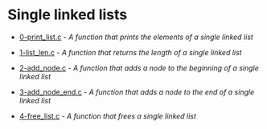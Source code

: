 # Single linked lists

- [0-print_list.c](https://github.com/Arenc10/holbertonschool-low_level_programming/blob/main/0x12-singly_linked_lists/0-print_list.c) - *A function that prints the elements of a single linked list*

- [1-list_len.c](https://github.com/Arenc10/holbertonschool-low_level_programming/blob/main/0x12-singly_linked_lists/1-list_len.c) - *A function that returns the length of a single linked list*

- [2-add_node.c](https://github.com/Arenc10/holbertonschool-low_level_programming/blob/main/0x12-singly_linked_lists/2-add_node.c) - *A function that adds a node to the beginning of a single linked list*

- [3-add_node_end.c](https://github.com/Arenc10/holbertonschool-low_level_programming/blob/main/0x12-singly_linked_lists/3-add_node_end.c) - *A function that adds a node to the end of a single linked list*

- [4-free_list.c](https://github.com/Arenc10/holbertonschool-low_level_programming/blob/main/0x12-singly_linked_lists/4-free_list.c) - *A function that frees a single linked list*
